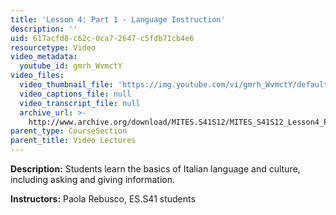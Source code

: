 ```yaml
---
title: 'Lesson 4: Part 1 - Language Instruction'
description: ''
uid: 617acfd8-c62c-0ca7-2647-c5fdb71cb4e6
resourcetype: Video
video_metadata:
  youtube_id: gmrh_WvmctY
video_files:
  video_thumbnail_file: 'https://img.youtube.com/vi/gmrh_WvmctY/default.jpg'
  video_captions_file: null
  video_transcript_file: null
  archive_url: >-
    http://www.archive.org/download/MITES.S41S12/MITES_S41S12_Lesson4_Part1_300k.mp4
parent_type: CourseSection
parent_title: Video Lectures
---
```


**Description:** Students learn the basics of Italian language and culture, including asking and giving information.

**Instructors:** Paola Rebusco, ES.S41 students

